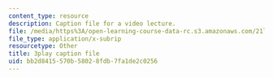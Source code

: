```yaml
---
content_type: resource
description: Caption file for a video lecture.
file: /media/https%3A/open-learning-course-data-rc.s3.amazonaws.com/21l-011-the-film-experience-fall-2013/bb2d8415570b58028fdb7fa1de2c0256_tHttGDNmgKI.vtt
file_type: application/x-subrip
resourcetype: Other
title: 3play caption file
uid: bb2d8415-570b-5802-8fdb-7fa1de2c0256
---
```

